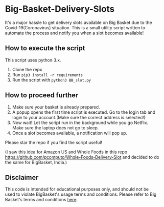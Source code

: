 # Big-Basket-Delivery-Slots
It's a major hassle to get delivery slots available on Big Basket due to the Covid-19(Coronavirus) situation. 
This is a small utility script written to automate the process and notify you when a slot becomes available! 

## How to execute the script
This script uses python 3.x.
1) Clone the repo 
2) Run `pip3 install -r requirements`
3) Run the script with `python3 BB_slot.py`


## How to proceed further
1) Make sure your basket is already prepared.
2) A popup opens the first time script is executed. Go to the login tab and login to your account.(Make sure the correct address is selected!)
3) Now wait! Let the script run in the background while you go Netflix. Make sure the laptop does not go to sleep.
4) Once a slot becomes available, a notification will pop up.


Please star the repo if you find the script useful!

(I saw this idea for Amazon US and Whole Foods in this repo https://github.com/pcomputo/Whole-Foods-Delivery-Slot and decided to do the same for BigBasket, India.)

## Disclaimer
This code is intended for educational purposes only, and should not be used to violate BigBasket's usage terms and conditions. Please refer to Big Basket's terms and conditions [here](https://www.bigbasket.com/terms-and-conditions/).
